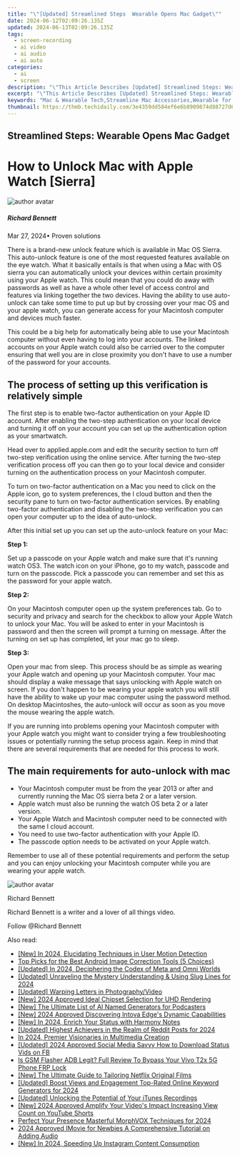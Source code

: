 ```yaml
---
title: "\"[Updated] Streamlined Steps  Wearable Opens Mac Gadget\""
date: 2024-06-12T02:09:26.135Z
updated: 2024-06-13T02:09:26.135Z
tags: 
  - screen-recording
  - ai video
  - ai audio
  - ai auto
categories: 
  - ai
  - screen
description: "\"This Article Describes [Updated] Streamlined Steps: Wearable Opens Mac Gadget\""
excerpt: "\"This Article Describes [Updated] Streamlined Steps: Wearable Opens Mac Gadget\""
keywords: "Mac & Wearable Tech,Streamline Mac Accessories,Wearable for MAC,Mac Gadgets Easy Use,Simplified MAC Devices,Integrated MAC Wearables,MAC Tech Simplified"
thumbnail: https://thmb.techidaily.com/3e4359dd584ef6e6b8909874d88727d66b87bd9dc8bc7dbf15b341990bd1a4b9.jpg
---
```


## Streamlined Steps: Wearable Opens Mac Gadget

# How to Unlock Mac with Apple Watch \[Sierra\]

![author avatar](https://images.wondershare.com/filmora/article-images/richard-bennett.jpg)

##### Richard Bennett

 Mar 27, 2024• Proven solutions

There is a brand-new unlock feature which is available in Mac OS Sierra. This auto-unlock feature is one of the most requested features available on the eye watch. What it basically entails is that when using a Mac with OS sierra you can automatically unlock your devices within certain proximity using your Apple watch. This could mean that you could do away with passwords as well as have a whole other level of access control and features via linking together the two devices. Having the ability to use auto-unlock can take some time to put up but by crossing over your mac OS and your apple watch, you can generate access for your Macintosh computer and devices much faster.

This could be a big help for automatically being able to use your Macintosh computer without even having to log into your accounts. The linked accounts on your Apple watch could also be carried over to the computer ensuring that well you are in close proximity you don't have to use a number of the password for your accounts.

## The process of setting up this verification is relatively simple

The first step is to enable two-factor authentication on your Apple ID account. After enabling the two-step authentication on your local device and turning it off on your account you can set up the authentication option as your smartwatch.

Head over to applied.apple.com and edit the security section to turn off two-step verification using the online service. After turning the two-step verification process off you can then go to your local device and consider turning on the authentication process on your Macintosh computer.

To turn on two-factor authentication on a Mac you need to click on the Apple icon, go to system preferences, the I cloud button and then the security pane to turn on two-factor authentication services. By enabling two-factor authentication and disabling the two-step verification you can open your computer up to the idea of auto-unlock.

After this initial set up you can set up the auto-unlock feature on your Mac:

**Step 1:**

Set up a passcode on your Apple watch and make sure that it's running watch OS3\. The watch icon on your iPhone, go to my watch, passcode and turn on the passcode. Pick a passcode you can remember and set this as the password for your apple watch.

**Step 2:**

On your Macintosh computer open up the system preferences tab. Go to security and privacy and search for the checkbox to allow your Apple Watch to unlock your Mac. You will be asked to enter in your Macintosh is password and then the screen will prompt a turning on message. After the turning on set up has completed, let your mac go to sleep.

**Step 3:**

Open your mac from sleep. This process should be as simple as wearing your Apple watch and opening up your Macintosh computer. Your mac should display a wake message that says unlocking with Apple watch on screen. If you don't happen to be wearing your apple watch you will still have the ability to wake up your mac computer using the password method. On desktop Macintoshes, the auto-unlock will occur as soon as you move the mouse wearing the apple watch.

If you are running into problems opening your Macintosh computer with your Apple watch you might want to consider trying a few troubleshooting issues or potentially running the setup process again. Keep in mind that there are several requirements that are needed for this process to work.

## The main requirements for auto-unlock with mac

* Your Macintosh computer must be from the year 2013 or after and currently running the Mac OS sierra beta 2 or a later version.
* Apple watch must also be running the watch OS beta 2 or a later version.
* Your Apple Watch and Macintosh computer need to be connected with the same I cloud account.
* You need to use two-factor authentication with your Apple ID.
* The passcode option needs to be activated on your Apple watch.

Remember to use all of these potential requirements and perform the setup and you can enjoy unlocking your Macintosh computer while you are wearing your apple watch.

![author avatar](https://images.wondershare.com/filmora/article-images/richard-bennett.jpg)

Richard Bennett

Richard Bennett is a writer and a lover of all things video.

Follow @Richard Bennett


<ins class="adsbygoogle"
     style="display:block"
     data-ad-format="autorelaxed"
     data-ad-client="ca-pub-7571918770474297"
     data-ad-slot="1223367746"></ins>



<ins class="adsbygoogle"
     style="display:block"
     data-ad-client="ca-pub-7571918770474297"
     data-ad-slot="8358498916"
     data-ad-format="auto"
     data-full-width-responsive="true"></ins>


<span class="atpl-alsoreadstyle">Also read:</span>
<div><ul>
<li><a href="https://article-files.techidaily.com/new-in-2024-elucidating-techniques-in-user-motion-detection/"><u>[New] In 2024, Elucidating Techniques in User Motion Detection</u></a></li>
<li><a href="https://article-files.techidaily.com/top-picks-for-the-best-android-image-correction-tools-5-choices/"><u>Top Picks for the Best Android Image Correction Tools (5 Choices)</u></a></li>
<li><a href="https://article-files.techidaily.com/updated-in-2024-deciphering-the-codex-of-meta-and-omni-worlds/"><u>[Updated] In 2024, Deciphering the Codex of Meta and Omni Worlds</u></a></li>
<li><a href="https://article-files.techidaily.com/updated-unraveling-the-mystery-understanding-and-using-slug-lines-for-2024/"><u>[Updated] Unraveling the Mystery  Understanding & Using Slug Lines for 2024</u></a></li>
<li><a href="https://article-files.techidaily.com/updated-warping-letters-in-photographyvideo/"><u>[Updated] Warping Letters in Photography/Video</u></a></li>
<li><a href="https://article-files.techidaily.com/new-2024-approved-ideal-chipset-selection-for-uhd-rendering/"><u>[New] 2024 Approved  Ideal Chipset Selection for UHD Rendering</u></a></li>
<li><a href="https://article-files.techidaily.com/new-the-ultimate-list-of-ai-named-generators-for-podcasters/"><u>[New] The Ultimate List of AI Named Generators for Podcasters</u></a></li>
<li><a href="https://article-files.techidaily.com/new-2024-approved-discovering-intova-edges-dynamic-capabilities/"><u>[New] 2024 Approved  Discovering Intova Edge's Dynamic Capabilities</u></a></li>
<li><a href="https://article-files.techidaily.com/new-in-2024-enrich-your-status-with-harmony-notes/"><u>[New] In 2024, Enrich Your Status with Harmony Notes</u></a></li>
<li><a href="https://article-files.techidaily.com/updated-highest-achievers-in-the-realm-of-reddit-posts-for-2024/"><u>[Updated] Highest Achievers in the Realm of Reddit Posts for 2024</u></a></li>
<li><a href="https://youtube-help.techidaily.com/in-2024-premier-visionaries-in-multimedia-creation/"><u>In 2024, Premier Visionaries in Multimedia Creation</u></a></li>
<li><a href="https://facebook-video-recording.techidaily.com/updated-2024-approved-social-media-savvy-how-to-download-status-vids-on-fb/"><u>[Updated] 2024 Approved  Social Media Savvy  How to Download Status Vids on FB</u></a></li>
<li><a href="https://bypass-frp.techidaily.com/is-gsm-flasher-adb-legit-full-review-to-bypass-your-vivo-t2x-5g-phone-frp-lock-by-drfone-android/"><u>Is GSM Flasher ADB Legit? Full Review To Bypass Your Vivo T2x 5G Phone FRP Lock</u></a></li>
<li><a href="https://vimeo-videos.techidaily.com/new-the-ultimate-guide-to-tailoring-netflix-original-films/"><u>[New] The Ultimate Guide to Tailoring Netflix Original Films</u></a></li>
<li><a href="https://facebook-record-videos.techidaily.com/updated-boost-views-and-engagement-top-rated-online-keyword-generators-for-2024/"><u>[Updated] Boost Views and Engagement  Top-Rated Online Keyword Generators for 2024</u></a></li>
<li><a href="https://digital-screen-recording.techidaily.com/updated-unlocking-the-potential-of-your-itunes-recordings/"><u>[Updated] Unlocking the Potential of Your iTunes Recordings</u></a></li>
<li><a href="https://facebook-video-share.techidaily.com/new-2024-approved-amplify-your-videos-impact-increasing-view-count-on-youtube-shorts/"><u>[New] 2024 Approved  Amplify Your Video's Impact  Increasing View Count on YouTube Shorts</u></a></li>
<li><a href="https://extra-skills.techidaily.com/perfect-your-presence-masterful-morphvox-techniques-for-2024/"><u>Perfect Your Presence  Masterful MorphVOX Techniques for 2024</u></a></li>
<li><a href="https://audio-shaping.techidaily.com/2024-approved-imovie-for-newbies-a-comprehensive-tutorial-on-adding-audio/"><u>2024 Approved IMovie for Newbies A Comprehensive Tutorial on Adding Audio</u></a></li>
<li><a href="https://instagram-clips.techidaily.com/new-in-2024-speeding-up-instagram-content-consumption/"><u>[New] In 2024, Speeding Up Instagram Content Consumption</u></a></li>
</ul></div>
